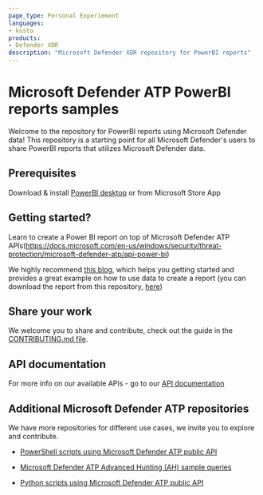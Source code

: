 ```yaml
---
page_type: Personal Experiement
languages: 
- kusto
products: 
- Defender XDR
description: "Microsoft Defender XDR repository for PowerBI reports"
---
```

# Microsoft Defender ATP PowerBI reports samples

Welcome to the repository for PowerBI reports using Microsoft Defender data!
This repository is a starting point for all Microsoft Defender's users to share PowerBI reports that utilizes Microsoft Defender data.

## Prerequisites
Download & install [PowerBI desktop](https://powerbi.microsoft.com/en-us/desktop/) or from Microsoft Store App

## Getting started?
Learn to create a Power BI report on top of Microsoft Defender ATP APIs(https://docs.microsoft.com/en-us/windows/security/threat-protection/microsoft-defender-atp/api-power-bi)

We highly recommend [this blog](https://techcommunity.microsoft.com/t5/Microsoft-Defender-ATP/Create-custom-reports-using-Microsoft-Defender-ATP-APIs-and/ba-p/1007684), which helps you getting started and provides a great example on how to use data to create a report (you can download the report from this repository, [here](https://github.com/microsoft/MicrosoftDefenderATP-PowerBI/blob/master/Administration%20and%20Management/MDATP_PowerBI_Blog%231_Management.pbit))

## Share your work
We welcome you to share and contribute, check out the guide in the [CONTRIBUTING.md file](https://github.com/microsoft/MicrosoftDefenderATP-API-Python/blob/master/CONTRIBUTING.md).

## API documentation
For more info on our available APIs - go to our [API documentation](https://docs.microsoft.com/en-gb/windows/security/threat-protection/microsoft-defender-atp/exposed-apis-list)

## Additional Microsoft Defender ATP repositories
We have more repositories for different use cases, we invite you to explore and contribute.
* [PowerShell scripts using Microsoft Defender ATP public API](https://github.com/microsoft/MicrosoftDefenderATP-API-PowerShell)

* [Microsoft Defender ATP Advanced Hunting (AH) sample queries](https://github.com/microsoft/WindowsDefenderATP-Hunting-Queries)

* [Python scripts using Microsoft Defender ATP public API](https://github.com/microsoft/MicrosoftDefenderATP-API-Python)

